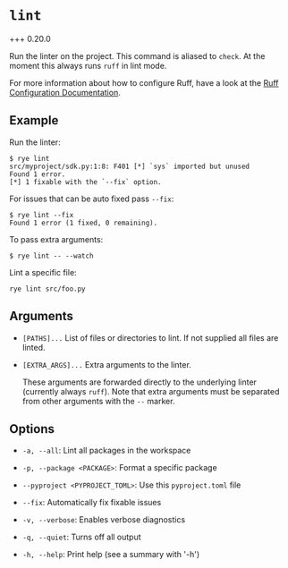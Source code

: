 # `lint`

+++ 0.20.0

Run the linter on the project.  This command is aliased to `check`.  At the moment
this always runs `ruff` in lint mode.

For more information about how to configure Ruff, have a look at the
[Ruff Configuration Documentation](https://docs.astral.sh/ruff/configuration/).

## Example

Run the linter:

```
$ rye lint
src/myproject/sdk.py:1:8: F401 [*] `sys` imported but unused
Found 1 error.
[*] 1 fixable with the `--fix` option.
```

For issues that can be auto fixed pass `--fix`:

```
$ rye lint --fix
Found 1 error (1 fixed, 0 remaining).
```

To pass extra arguments:

```
$ rye lint -- --watch
```

Lint a specific file:

```
rye lint src/foo.py
```

## Arguments

* `[PATHS]...` List of files or directories to lint.  If not supplied all files are linted.

* `[EXTRA_ARGS]...` Extra arguments to the linter.

    These arguments are forwarded directly to the underlying linter (currently
    always `ruff`).  Note that extra arguments must be separated from other arguments
    with the `--` marker.

## Options

* `-a, --all`: Lint all packages in the workspace

* `-p, --package <PACKAGE>`: Format a specific package

* `--pyproject <PYPROJECT_TOML>`: Use this `pyproject.toml` file

* `--fix`: Automatically fix fixable issues

* `-v, --verbose`: Enables verbose diagnostics

* `-q, --quiet`: Turns off all output

* `-h, --help`: Print help (see a summary with '-h')